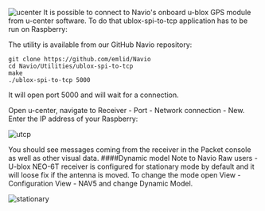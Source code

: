 ![ucenter](http://www.emlid.com/wp-content/uploads/2014/10/U-center.png)
It is possible to connect to Navio's onboard u-blox GPS module from u-center software. To do that ublox-spi-to-tcp application has to be run on Raspberry:

The utility is available from our GitHub Navio repository:

```
git clone https://github.com/emlid/Navio 
cd Navio/Utilities/ublox-spi-to-tcp 
make 
./ublox-spi-to-tcp 5000
```

It will open port 5000 and will wait for a connection.

Open u-center, navigate to Receiver - Port - Network connection - New. Enter the IP address of your Raspberry:

![utcp](http://www.emlid.com/wp-content/uploads/2014/10/UTCP.png)

You should see messages coming from the receiver in the Packet console as well as other visual data.
####Dynamic model
Note to Navio Raw users - U-blox NEO-6T receiver is configured for stationary mode by default and it will loose fix if the antenna is moved. To change the mode open View - Configuration View - NAV5 and change Dynamic Model.

![stationary](http://www.emlid.com/wp-content/uploads/2014/10/T-stationary.png)
